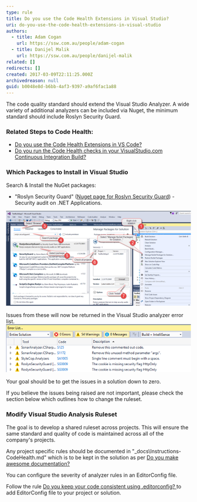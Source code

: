 ```yaml
---
type: rule
title: Do you use the Code Health Extensions in Visual Studio?
uri: do-you-use-the-code-health-extensions-in-visual-studio
authors:
  - title: Adam Cogan
    url: https://ssw.com.au/people/adam-cogan
  - title: Danijel Malik
    url: https://ssw.com.au/people/danijel-malik
related: []
redirects: []
created: 2017-03-09T22:11:25.000Z
archivedreason: null
guid: b0048e8d-b6bb-4af3-9397-a9af6fac1a88
---
```

The code quality standard should extend the Visual Studio Analyzer. A wide variety of additional analyzers can be included via Nuget, the minimum standard should include Roslyn Security Guard.

<!--endintro-->

### Related Steps to Code Health:

* [Do you use the Code Health Extensions in VS Code?](/do-you-use-the-code-health-extensions-in-vs-code)
* [Do you run the Code Health checks in your VisualStudio.com Continuous Integration Build?](/do-you-run-the-code-health-checks-in-your-visualstudio-com-continuous-integration-build)

### Which Packages to Install in Visual Studio

Search & Install the NuGet packages:

* "Roslyn Security Guard" ([Nuget page for Roslyn Security Guard](https://www.nuget.org/packages/RoslynSecurityGuard/)) - Security audit on .NET Applications.

![Figure: Steps to install NuGet Packages](VS-InstallNuGetPackages.png)

Issues from these will now be returned in the Visual Studio analyzer error list.
![Figure: New Roslyn Rule issues raised in Visual Studio Analyzer](VS-RoslynRules.png)

Your goal should be to get the issues in a solution down to zero.

If you believe the issues being raised are not important, please check the section below which outlines how to change the ruleset.

### Modify Visual Studio Analysis Ruleset

The goal is to develop a shared ruleset across projects. This will ensure the same standard and quality of code is maintained across all of the company's projects.

Any project specific rules should be documented in "_docs\Instructions-CodeHealth.md" which is to be kept in the solution as per [Do you make awesome documentation?](/awesome-documentation/)

You can configure the severity of analyzer rules in an EditorConfig file.

Follow the rule [Do you keep your code consistent using .editorconfig?
](/consistent-code-style/) to add EditorConfig file to your project or solution.
